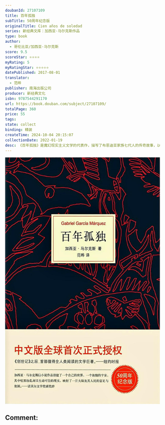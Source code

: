 ```yaml
---
doubanId: 27107109
title: 百年孤独
subTitle: 50周年纪念版
originalTitle: Cien años de soledad
series: 新经典文库：加西亚·马尔克斯作品
type: book
author: 
  - 哥伦比亚/加西亚·马尔克斯
score: 9.5
scoreStar: ⭐⭐⭐⭐
myRating: 5
myRatingStar: ⭐⭐⭐⭐⭐
datePublished: 2017-08-01
translator: 
  - 范晔
publisher: 南海出版公司
producer: 新经典文化
isbn: 9787544291170
url: https://book.douban.com/subject/27107109/
totalPage: 360
price: 55
tags: 
state: collect
binding: 精装
createTime: 2024-10-04 20:15:07
collectionDate: 2022-01-19
desc: 《百年孤独》是魔幻现实主义文学的代表作，描写了布恩迪亚家族七代人的传奇故事，以及加勒比海沿岸小镇马孔多的百年兴衰，反映了拉丁美洲一个世纪以来风云变幻的历史。作品融入神话传说、民间故事、宗教典故等因素，巧妙地糅合了现实与虚幻，展现出一个瑰丽的想象世界，成为20世纪重要的经典文学巨著。1982年加西亚·马尔克斯获得诺贝尔文学奖，奠定世界级文学大师的地位，很大程度上便是凭借《百年孤独》的巨大影响。————————————————————————编辑推荐【50周年纪念版！全新典藏内封；限量赠50周年精美魔幻明信片1套】【马尔克斯代表作，全球惟一正式授权中文版，未作任何删节！6年发行量超600万册！】缔造文坛传奇与文学奇迹；影响世界小说走向的文学巨匠加西亚·马尔克斯巅峰杰作！代表“魔幻现实主义”文学主峰；征服全球读者、作家、出版社、版权经纪人、书店、...(展开全部)《百年孤独》是魔幻现实主义文学的代表作，描写了布恩迪亚家族七代人的传奇故事，以及加勒比海沿岸小镇马孔多的百年兴衰，反映了拉丁美洲一个世纪以来风云变幻的历史。作品融入神话传说、民间故事、宗教典故等因素，巧妙地糅合了现实与虚幻，展现出一个瑰丽的想象世界，成为20世纪重要的经典文学巨著。1982年加西亚·马尔克斯获得诺贝尔文学奖，奠定世界级文学大师的地位，很大程度上便是凭借《百年孤独》的巨大影响。————————————————————————编辑推荐【50周年纪念版！全新典藏内封；限量赠50周年精美魔幻明信片1套】【马尔克斯代表作，全球惟一正式授权中文版，未作任何删节！6年发行量超600万册！】缔造文坛传奇与文学奇迹；影响世界小说走向的文学巨匠加西亚·马尔克斯巅峰杰作！代表“魔幻现实主义”文学主峰；征服全球读者、作家、出版社、版权经纪人、书店、媒体的鸿篇巨制；被誉为“《堂吉诃德》之后zui伟大的西班牙语作品”；中国读者等待了近半个世纪的殿堂级经典《百年孤独》中文版惟一正式授权，根据马尔克斯指定版本翻译，未做任何增删！主要凭借《百年孤独》的巨大影响，马尔克斯赢得诺贝尔文学奖，奠定了世界文学大师的地位。作品中将现实主义场面和虚构情境巧妙融合，展现出一个光怪陆离的想象世界，映射了一个大陆的风云变幻和百年沧桑；《百年孤独》融神话故事、《圣经》典故、民间传说于一体，采用打乱时间次序的独特叙述手法，产生出令全球读者无比沉醉的巨大魔力，被誉为“自《创世记》后首部值得全人类阅读的文学巨著”。诺贝尔文学奖名人推荐我读《百年孤独》这本书第一个感觉是“震撼”。原来小说可以这样写。紧接着感觉到遗憾，我为什么早不知道小说可以这样写呢？二十多年来我始终在跟马尔克斯搏斗。这样的作家，我们既恨又爱，爱是因为打开我们头脑很多的禁锢，恨他是因为他的吸引力太强大了。——2012年诺贝尔文学奖得主莫言《百年孤独》我读了三遍，现在我的孩子也已经读完《百年孤独》，他在英国跟我一块在火车上读的，一边读还一段一段念给我听。这是一本天才之作。——余华我对《百年孤独》有非常真实的、崇敬的感觉。这样的作品会不停地卖，一代一代的人都会读，是长销书，当年文学青年几乎人手一本。——苏童《百年孤独》乃是过去五十年来所有语言中zui伟大的杰作。——萨尔曼·拉什迪一部惟一的美洲《圣经》。——卡洛斯·富恩特斯《百年孤独》在马尔克斯构建的虚拟世界中达到了顶峰。这部小说整合并且超越了他以前的所有虚构，从而缔造了一个极其丰饶的双重世界。它穷尽了世界，同时自我穷尽。——巴尔加斯·略萨加西亚·马尔克斯是所有语言中zui伟大的作家。——比尔·克林顿他是个强有力的作家，有着丰富的想象。他继承了欧洲政治小说的伟大传统，其结果是历史剧与个人戏剧合二为一。——欧文·肖加西亚·马尔克斯是诺贝尔文学奖得主中惟一没有争议的一位。——韩素音媒体推荐《创世记》之后，首部值得全人类阅读的文学巨著。——《纽约时报》加西亚·马尔克斯以小说作品创建了一个自己的世界，一个浓缩的宇宙，其中喧嚣纷乱却又生动可信的现实，映射了一片大陆及其人民的富足与贫困。——诺贝尔文学奖颁奖辞加西亚·马尔克斯（GarcíaMárquez），哥伦比亚作家，魔幻现实主义文学代表人物。1927年出生于哥伦比亚马格达莱纳海滨小镇阿拉卡塔卡。童年与外祖父母一起生活。1936年随父母迁居苏克雷。1947年考入波哥大国立大学。1948年进入报界。五十年代开始出版文学作品。六十年代初移居墨西哥。1967年出版《百年孤独》。1982年获诺贝尔文学奖。其作品被认为是“20世纪的文学标杆”，影响滋养了几代中文作家。主要作品有长篇小说《百年孤独》《霍乱时期的爱情》，中篇小说《没有人给他写信的上校》《一桩事先张扬的凶杀案》，短篇小说集《世上最美的溺水者》《礼拜二午睡时刻》，自传《活着为了讲述》，非虚构文学作品《一个海难幸存者的故事》等。作为魔幻现实主义文学的代表作，《百年孤独》酝酿达十数年之久，1965年开始创作，1967年出版，在拉丁美洲乃至全球引起巨大轰动...(展开全部)加西亚·马尔克斯（GarcíaMárquez），哥伦比亚作家，魔幻现实主义文学代表人物。1927年出生于哥伦比亚马格达莱纳海滨小镇阿拉卡塔卡。童年与外祖父母一起生活。1936年随父母迁居苏克雷。1947年考入波哥大国立大学。1948年进入报界。五十年代开始出版文学作品。六十年代初移居墨西哥。1967年出版《百年孤独》。1982年获诺贝尔文学奖。其作品被认为是“20世纪的文学标杆”，影响滋养了几代中文作家。主要作品有长篇小说《百年孤独》《霍乱时期的爱情》，中篇小说《没有人给他写信的上校》《一桩事先张扬的凶杀案》，短篇小说集《世上最美的溺水者》《礼拜二午睡时刻》，自传《活着为了讲述》，非虚构文学作品《一个海难幸存者的故事》等。作为魔幻现实主义文学的代表作，《百年孤独》酝酿达十数年之久，1965年开始创作，1967年出版，在拉丁美洲乃至全球引起巨大轰动，被誉为“再现拉丁美洲社会历史图景的鸿篇巨著”、“值得全人类阅读的文学巨著”。
---
```


![image](99.Attachments/Files/s33542403.jpg)

Comment: 
---



